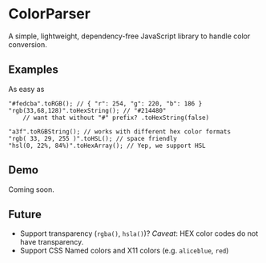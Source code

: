 ColorParser
===========

A simple, lightweight, dependency-free JavaScript library to handle color conversion.

## Examples

As easy as

	"#fedcba".toRGB(); // { "r": 254, "g": 220, "b": 186 }
	"rgb(33,68,128)".toHexString(); // "#214480"
	    // want that without "#" prefix? .toHexString(false)
    
	"a3f".toRGBString(); // works with different hex color formats
	"rgb( 33, 29, 255 )".toHSL(); // space friendly
	"hsl(0, 22%, 84%)".toHexArray(); // Yep, we support HSL

## Demo

Coming soon.

## Future

* Support transparency (`rgba()`, `hsla()`)? _Caveat_: HEX color codes do not have transparency.
* Support CSS Named colors and X11 colors (e.g. `aliceblue`, `red`)
